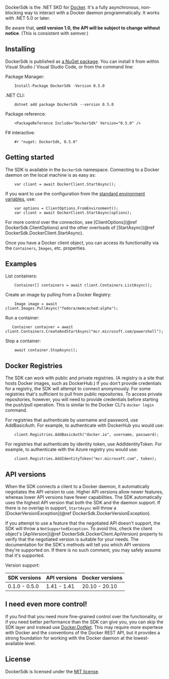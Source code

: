 DockerSdk is the .NET SKD for [Docker](https://www.docker.com/). It's a fully asynchronous, non-blocking way to interact with
a Docker daemon programmatically. It works with .NET 5.0 or later.

Be aware that, **until version 1.0, the API will be subject to change without notice**. (This is consistent with semver.)

## Installing ##
DockerSdk is published as [a NuGet package](https://www.nuget.org/packages/DockerSdk/). You can install it from within Visual 
Studio / Visual Studio Code, or from the command line:

Package Manager:
```{.ps1}
    Install-Package DockerSdk -Version 0.5.0
```

.NET CLI:
```
    dotnet add package DockerSdk --version 0.5.0
```

Package reference:
```{.xml}
    <PackageReference Include="DockerSdk" Version="0.5.0" />
```

F# interactive:
```{.fs}
    #r "nuget: DockerSdk, 0.5.0"
```

## Getting started ##
The SDK is available in the `DockerSdk` namespace. Connecting to a Docker daemon on the local machine is as easy as:

```{.cs}
    var client = await DockerClient.StartAsync();
```

If you want to use the configuration from the [standard environment variables](https://docs.docker.com/compose/reference/envvars/), use:

```{.cs}
    var options = ClientOptions.FromEnvironment();
    var client = await DockerClient.StartAsync(options);
```

For more control over the connection, see [ClientOptions](@ref DockerSdk.ClientOptions) and the other overloads of
[StartAsync](@ref DockerSdk.DockerClient.StartAsync).

Once you have a Docker client object, you can access its functionality via the `Containers`, `Images`, etc. properties.

## Examples ##

List containers:

```{.cs}
    Container[] containers = await client.Containers.ListAsync();
```

Create an image by pulling from a Docker Registry:

```{.cs}
    Image image = await client.Images.PullAsync("fedora/memcached:alpha");
```

Run a container:

```{.cs}
   Container container = await client.Containers.CreateAndStartAsync("mcr.microsoft.com/powershell"); 
```

Stop a container:

```{.cs}
    await container.StopAsync();
```

## Docker Registries ##
The SDK can work with public and private registries. (A registry is a site that hosts Docker images, such as DockerHub.) If you don't provide
credentials for a registry, the SDK will attempt to connect anonymously. For some registries that's sufficient to pull from public repositories.
To access private repositories, however, you will need to provide credentials before starting the push/pull operation. This is similar to the
Docker CLI's `docker login` command.

For registries that authenticate by username and password, use AddBasicAuth. For example, to authenticate with DockerHub you would use:

```{.cs}
    client.Registries.AddBasicAuth("docker.io", username, password);
```

For registries that authenticate by identity token, use AddIdentityToken. For example, to authenticate with the Azure registry you would use:

```{.cs}
    client.Registries.AddIdentityToken("mcr.microsoft.com", token);
```

## API versions ##
When the SDK connects a client to a Docker daemon, it automatically negotiates the API version to use. Higher API versions allow newer features, 
whereas lower API versions have fewer capabilities. The SDK automatically uses the highest API version that both the SDK and the daemon support. 
If there is no overlap in support, `StartAsync` will throw a [DockerVersionException](@ref DockerSdk.DockerVersionException).

If you attempt to use a feature that the negotiated API doesn't support, the SDK will throw a `NotSupportedException`. To avoid this, check the 
client object's [ApiVersion](@ref DockerSdk.DockerClient.ApiVersion) property to verify that the negotiated version is suitable for your needs.
The documentation for the SDK's methods will tell you which API versions they're supported on. If there is no such comment, you may safely 
assume that it's supported.

Version support:

| SDK versions   | API versions | Docker versions |
|----------------|--------------|-----------------|
| 0.1.0 - 0.5.0  | 1.41 - 1.41  | 20.10 - 20.10   |

## I need even more control! ##
If you find that you need more fine-grained control over the functionality, or if you need better performance than the SDK can give you, you can
skip the SDK layer and instead use [Docker.DotNet](https://github.com/dotnet/Docker.DotNet). This may require more expertese with Docker and the
conventions of the Docker REST API, but it provides a strong foundation for working with the Docker daemon at the lowest-available level.

## License ##
DockerSdk is licensed under the [MIT license](https://raw.githubusercontent.com/Emdot/DockerSdk/main/LICENSE).
